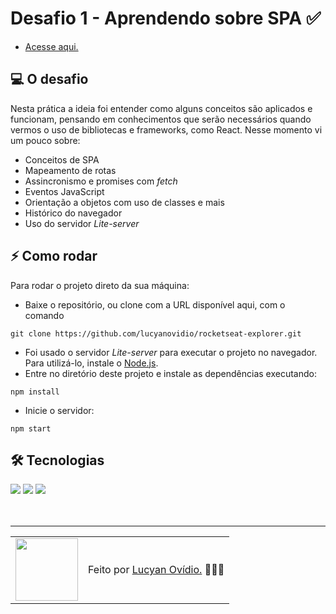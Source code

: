 # Desafio 1 - Aprendendo sobre SPA ✅

* <a href="https://lucyanovidio.github.io/rocketseat-explorer/nivel-06/stage/desafio-01/">Acesse aqui.</a>

## 💻 O desafio

Nesta prática a ideia foi entender como alguns conceitos são aplicados e funcionam, pensando em conhecimentos que serão necessários quando vermos o uso de bibliotecas e frameworks, como React. Nesse momento vi um pouco sobre:
* Conceitos de SPA
* Mapeamento de rotas
* Assincronismo e promises com *fetch*
* Eventos JavaScript
* Orientação a objetos com uso de classes e mais
* Histórico do navegador
* Uso do servidor *Lite-server*

## ⚡ Como rodar

Para rodar o projeto direto da sua máquina:
- Baixe o repositório, ou clone com a URL disponível aqui, com o comando
```
git clone https://github.com/lucyanovidio/rocketseat-explorer.git
```
- Foi usado o servidor *Lite-server* para executar o projeto no navegador. Para utilizá-lo, instale o <a href="https://nodejs.org/">Node.js</a>.
- Entre no diretório deste projeto e instale as dependências executando:
```
npm install
```
- Inicie o servidor:
```
npm start
```

## 🛠 Tecnologias

<div>
    <img src="https://img.shields.io/badge/HTML5-E34F26?style=for-the-badge&logo=html5&logoColor=white" />
    <img src="https://img.shields.io/badge/CSS3-1572B6?style=for-the-badge&logo=css3&logoColor=white" />
    <img src="https://img.shields.io/badge/JavaScript-F7DF1E?style=for-the-badge&logo=javascript&logoColor=black" />
</div>
<br>

<br>

---

<table>
  <tr>
    <td>
      <img src="https://github.com/lucyanovidio.png" width="100px" />
    </td>
    <td>
      Feito por <a href="https://github.com/lucyanovidio">Lucyan Ovídio.</a> 🙋🏿‍♂️
    </td>
  </tr>
</table>
